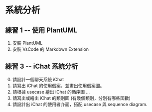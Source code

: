 # 系統分析

## 練習 1 -- 使用 PlantUML

1. 安裝 PlantUML
2. 安裝 VsCode 的 Markdown Extension 

## 練習 3 -- iChat 系統分析

0. 請設計一個聊天系統 iChat
1. 請寫出 iChat 的使用個案，並畫出使用個案圖。
2. 請根據 usecase 繪出 iChat 的循序圖 ...
3. 請寫出或繪出 iChat 的類別圖 (有幾個類別，分別有哪些函數)
4. 請設計出 iChat 的使用者介面，搭配 usecase 與 sequence diagram. 
